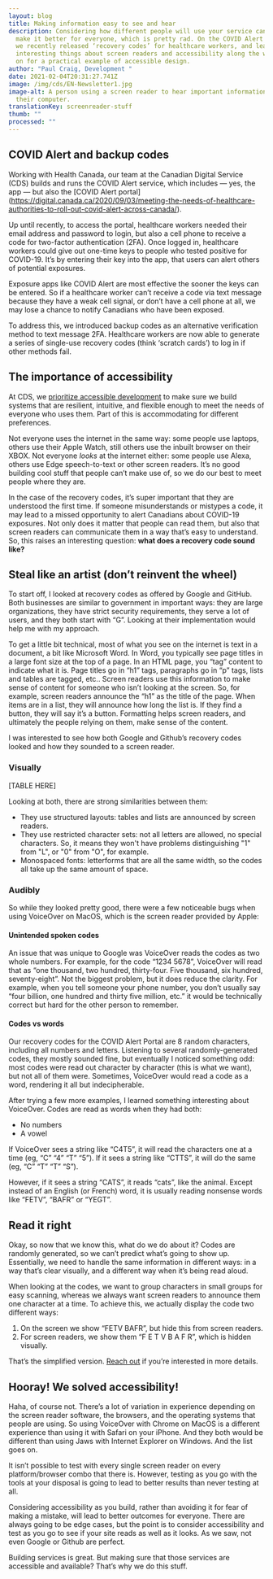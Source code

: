 ```yaml
---
layout: blog
title: Making information easy to see and hear
description: Considering how different people will use your service can help you
  make it better for everyone, which is pretty rad. On the COVID Alert Portal,
  we recently released ‘recovery codes’ for healthcare workers, and learned some
  interesting things about screen readers and accessibility along the way. Read
  on for a practical example of accessible design.
author: "Paul Craig, Development "
date: 2021-02-04T20:31:27.741Z
image: /img/cds/EN-Newsletter1.jpg
image-alt: A person using a screen reader to hear important information from
  their computer.
translationKey: screenreader-stuff
thumb: ""
processed: ""
---
```

## COVID Alert and backup codes

Working with Health Canada, our team at the Canadian Digital Service (CDS) builds and runs the COVID Alert service, which includes — yes, the app — but also the [COVID Alert portal] (https://digital.canada.ca/2020/09/03/meeting-the-needs-of-healthcare-authorities-to-roll-out-covid-alert-across-canada/). 

Up until recently, to access the portal, healthcare workers needed their email address and password to login, but also a cell phone to receive a code for two-factor authentication (2FA). Once logged in, healthcare workers could give out one-time keys to people who tested positive for COVID-19. It’s by entering their key into the app, that users can alert others of potential exposures.

Exposure apps like COVID Alert are most effective the sooner the keys can be entered. So if a healthcare worker can’t receive a code via text message because they have a weak cell signal, or don’t have a cell phone at all, we may lose a chance to notify Canadians who have been exposed. 

To address this, we introduced backup codes as an alternative verification method to text message 2FA. Healthcare workers are now able to generate a series of single-use recovery codes (think ‘scratch cards’) to log in if other methods fail. 

## The importance of accessibility

At CDS, we [prioritize accessible development](https://digital.canada.ca/2020/10/02/building-an-effective-exposure-notification-service-like-covid-alert/) to make sure we build systems that are resilient, intuitive, and flexible enough to meet the needs of everyone who uses them. Part of this is accommodating for different preferences. 

Not everyone uses the internet in the same way: some people use laptops, others use their Apple Watch, still others use the inbuilt browser on their XBOX. Not everyone *looks* at the internet either: some people use Alexa, others use Edge speech-to-text or other screen readers. It’s no good building cool stuff that people can’t make use of, so we do our best to meet people where they are.

In the case of the recovery codes, it’s super important that they are understood the first time. If someone misunderstands or mistypes a code, it may lead to a missed opportunity to alert Canadians about COVID-19 exposures. Not only does it matter that people can read them, but also that screen readers can communicate them in a way that’s easy to understand. So, this raises an interesting question: **what does a recovery code sound like?**

## Steal like an artist (don’t reinvent the wheel)

To start off, I looked at recovery codes as offered by Google and GitHub. Both businesses are similar to government in important ways: they are large organizations, they have strict security requirements, they serve a lot of users, and they both start with “G”. Looking at their implementation would help me with my approach.

To get a little bit technical, most of what you see on the internet is text in a document, a bit like Microsoft Word. In Word, you typically see page titles in a large font size at the top of a page. In an HTML page, you “tag” content to indicate what it is. Page titles go in “h1” tags, paragraphs go in “p” tags, lists and tables are tagged, etc.. Screen readers use this information to make sense of content for someone who isn’t looking at the screen. So, for example, screen readers announce the “h1” as the title of the page. When items are in a list, they will announce how long the list is. If they find a button, they will say it’s a button. Formatting helps screen readers, and ultimately the people relying on them, make sense of the content. 

I was interested to see how both Google and Github’s recovery codes looked and how they sounded to a screen reader. 

### Visually
[TABLE HERE]

Looking at both, there are strong similarities between them:
* They use structured layouts: tables and lists are announced by screen readers.
* They use restricted character sets: not all letters are allowed, no special characters. So, it means they won't have problems distinguishing "1" from "L", or "0" from "O", for example.
* Monospaced fonts: letterforms that are all the same width, so the codes all take up the same amount of space.
### Audibly

So while they looked pretty good, there were a few noticeable bugs when using VoiceOver on MacOS, which is the screen reader provided by Apple:

#### Unintended spoken codes
An issue that was unique to Google was VoiceOver reads the codes as two whole numbers. For example, for the code “1234 5678”, VoiceOver will read that as “one thousand, two hundred, thirty-four. Five thousand, six hundred, seventy-eight”. Not the biggest problem, but it does reduce the clarity. For example, when you tell someone your phone number, you don’t usually say “four billion, one hundred and thirty five million, etc.” it would be technically correct but hard for the other person to remember.
#### Codes vs words
Our recovery codes for the COVID Alert Portal are 8 random characters, including all numbers and letters. Listening to several randomly-generated codes, they mostly sounded fine, but eventually I noticed something odd: most codes were read out character by character (this is what we want), but not all of them were. Sometimes, VoiceOver would read a code as a word, rendering it all but indecipherable. 

After trying a few more examples, I learned something interesting about VoiceOver. Codes are read as words when they had both: 
* No numbers
* A vowel

If VoiceOver sees a string like “C4T5”, it will read the characters one at a time (eg, “C” “4” “T” “5”). If it sees a string like “CTTS”, it will do the same (eg, “C” “T” “T” “S”). 

However, if it sees a string “CATS”, it reads “cats”, like the animal. Except instead of an English (or French) word, it is usually reading nonsense words like “FETV”, “BAFR” or “YEGT”. 

## Read it right

Okay, so now that we know this, what do we do about it? Codes are randomly generated, so we can’t predict what’s going to show up. Essentially, we need to handle the same information in different ways: in a way that’s clear visually, and a different way when it’s being read aloud.

When looking at the codes, we want to group characters in small groups for easy scanning, whereas we always want screen readers to announce them one character at a time. To achieve this, we actually display the code two different ways: 
1. On the screen we show “FETV  BAFR”, but hide this from screen readers.
2. For screen readers, we show them “F E T V B A F R”, which is hidden visually.

That’s the simplified version. [Reach out](https://twitter.com/pcraig3) if you’re interested in more details.

## Hooray! We solved accessibility!

Haha, of course not. There’s a lot of variation in experience depending on the screen reader software, the browsers, and the operating systems that people are using. So using VoiceOver with Chrome on MacOS is a different experience than using it with Safari on your iPhone. And they both would be different than using Jaws with Internet Explorer on Windows. And the list goes on.

It isn’t possible to test with every single screen reader on every platform/browser combo that there is. However, testing as you go with the tools at your disposal is going to lead to better results than never testing at all. 

Considering accessibility as you build, rather than avoiding it for fear of making a mistake, will lead to better outcomes for everyone. There are always going to be edge cases, but the point is to consider accessibility and test as you go to see if your site reads as well as it looks. As we saw, not even Google or Github are perfect. 

Building services is great. But making sure that those services are accessible and available? That’s why we do this stuff. 


